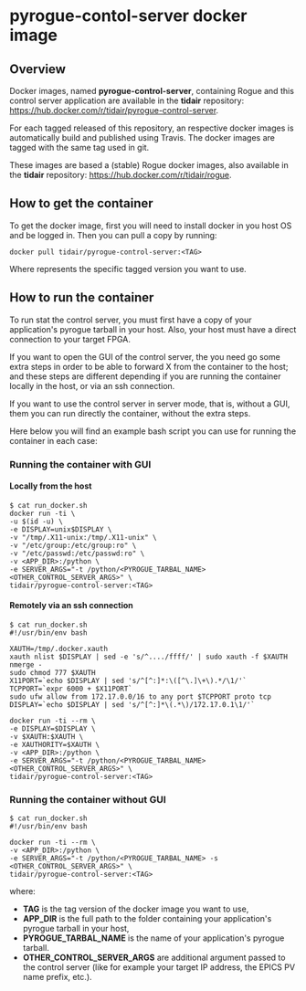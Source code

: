 # pyrogue-contol-server docker image

## Overview

Docker images, named **pyrogue-control-server**, containing Rogue and this control server application are available in the **tidair** repository: https://hub.docker.com/r/tidair/pyrogue-control-server.



For each tagged released of this repository, an respective docker images is automatically build and published using Travis. The docker images are tagged with the same tag used in git.

These images are based a (stable) Rogue docker images, also available in the **tidair** repository: https://hub.docker.com/r/tidair/rogue.

## How to get the container

To get the docker image, first you will need to install docker in you host OS and be logged in. Then you can pull a copy by running:

```
docker pull tidair/pyrogue-control-server:<TAG>
```

Where **<TAG>** represents the specific tagged version you want to use.

## How to run the container

To run stat the control server, you must first have a copy of your application's pyrogue tarball in your host. Also, your host must have a direct connection to your target FPGA.

If you want to open the GUI of the control server, the you need go some extra steps in order to be able to forward X from the container to the host; and these steps are different depending if you are running the container locally in the host, or via an ssh connection.

If you want to use the control server in server mode, that is, without a GUI, them you can run directly the container, without the extra steps.

Here below you will find an example bash script you can use for running the container in each case:

### Running the container with GUI

#### Locally from the host

```
$ cat run_docker.sh
docker run -ti \
-u $(id -u) \
-e DISPLAY=unix$DISPLAY \
-v "/tmp/.X11-unix:/tmp/.X11-unix" \
-v "/etc/group:/etc/group:ro" \
-v "/etc/passwd:/etc/passwd:ro" \
-v <APP_DIR>:/python \
-e SERVER_ARGS="-t /python/<PYROGUE_TARBAL_NAME> <OTHER_CONTROL_SERVER_ARGS>" \
tidair/pyrogue-control-server:<TAG>
```

#### Remotely via an ssh connection

```
$ cat run_docker.sh
#!/usr/bin/env bash

XAUTH=/tmp/.docker.xauth
xauth nlist $DISPLAY | sed -e 's/^..../ffff/' | sudo xauth -f $XAUTH nmerge -
sudo chmod 777 $XAUTH
X11PORT=`echo $DISPLAY | sed 's/^[^:]*:\([^\.]\+\).*/\1/'`
TCPPORT=`expr 6000 + $X11PORT`
sudo ufw allow from 172.17.0.0/16 to any port $TCPPORT proto tcp
DISPLAY=`echo $DISPLAY | sed 's/^[^:]*\(.*\)/172.17.0.1\1/'`

docker run -ti --rm \
-e DISPLAY=$DISPLAY \
-v $XAUTH:$XAUTH \
-e XAUTHORITY=$XAUTH \
-v <APP_DIR>:/python \
-e SERVER_ARGS="-t /python/<PYROGUE_TARBAL_NAME> <OTHER_CONTROL_SERVER_ARGS>" \
tidair/pyrogue-control-server:<TAG>
```
### Running the container without GUI

```
$ cat run_docker.sh
#!/usr/bin/env bash

docker run -ti --rm \
-v <APP_DIR>:/python \
-e SERVER_ARGS="-t /python/<PYROGUE_TARBAL_NAME> -s <OTHER_CONTROL_SERVER_ARGS>" \
tidair/pyrogue-control-server:<TAG>
```

where:
- **TAG** is the tag version of the docker image you want to use,
- **APP_DIR** is the full path to the folder containing your application's pyrogue tarball in your host,
- **PYROGUE_TARBAL_NAME** is the name of your application's pyrogue tarball.
- **OTHER_CONTROL_SERVER_ARGS** are additional argument passed to the control server (like for example your target IP address, the EPICS PV name prefix, etc.).
